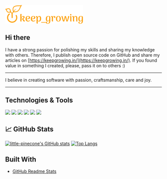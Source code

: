 [![keep_growing logo](logo_250x60.png)](https://keepgrowing.in/)

## Hi there

I have a strong passion for polishing my skills and sharing my knowledge with others. Therefore, I publish open source code on GitHub and share my articles on [https://keepgrowing.in/](https://keepgrowing.in/). If you found value in something I created, please, pass it on to others :)

 ---

I believe in creating software with passion, craftsmanship, care and joy.

 ---
 
 ## Technologies & Tools
![](https://img.shields.io/badge/Code-Java-informational?style=for-the-badge&logo=java&logoColor=fca211&color=fca211)
![](https://img.shields.io/badge/Tools-Springboot-informational?style=for-the-badge&logo=spring&logoColor=fca211&color=fca211)
![](https://img.shields.io/badge/OS-Linux-informational?style=for-the-badge&logo=linux&logoColor=fca211&color=fca211)
![](https://img.shields.io/badge/Tools-Docker-informational?style=for-the-badge&logo=docker&logoColor=fca211&color=fca211)
![](https://img.shields.io/badge/Tools-PostgreSQL-informational?style=for-the-badge&logo=postgresql&logoColor=fca211&color=fca211)
![](https://img.shields.io/badge/Editor-IntelliJ_IDEA-informational?style=for-the-badge&logo=intellij-idea&logoColor=fca211&color=fca211)
 
 ## &#x1f4c8; GitHub Stats
 
[![little-pinecone's GitHub stats](https://github-readme-stats.vercel.app/api?username=little-pinecone&show_icons=true&title_color=fca211&icon_color=fca211&text_color=fff&bg_color=202529)](https://github.com/little-pinecone/github-readme-stats)
[![Top Langs](https://github-readme-stats.vercel.app/api/top-langs/?username=little-pinecone&layout=compact&title_color=fca211&text_color=fff&bg_color=202529)](https://github.com/little-pinecone/github-readme-stats)

## Built With

* [GitHub Readme Stats](https://github.com/anuraghazra/github-readme-stats)
